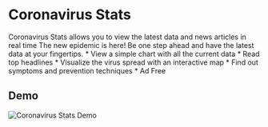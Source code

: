 # Coronavirus Stats

Coronavirus Stats allows you to view the latest data and news articles in real time
The new epidemic is here! Be one step ahead and have the latest data at your fingertips.
	* View a simple chart with all the current data
	* Read top headlines
	* Visualize the virus spread with an interactive map
	* Find out symptoms and prevention techniques
	* Ad Free

## Demo
![Coronavirus Stats Demo](assets/demo.gif)
